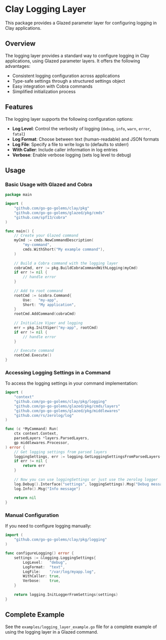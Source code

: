 # Clay Logging Layer

This package provides a Glazed parameter layer for configuring logging in Clay applications.

## Overview

The logging layer provides a standard way to configure logging in Clay applications, using Glazed parameter layers.
It offers the following advantages:

- Consistent logging configuration across applications
- Type-safe settings through a structured settings object
- Easy integration with Cobra commands
- Simplified initialization process

## Features

The logging layer supports the following configuration options:

- **Log Level**: Control the verbosity of logging (`debug`, `info`, `warn`, `error`, `fatal`)
- **Log Format**: Choose between text (human-readable) and JSON formats
- **Log File**: Specify a file to write logs to (defaults to stderr)
- **With Caller**: Include caller information in log entries
- **Verbose**: Enable verbose logging (sets log level to debug)

## Usage

### Basic Usage with Glazed and Cobra

```go
package main

import (
    "github.com/go-go-golems/clay/pkg"
    "github.com/go-go-golems/glazed/pkg/cmds"
    "github.com/spf13/cobra"
)

func main() {
    // Create your Glazed command
    myCmd := cmds.NewCommandDescription(
        "my-command",
        cmds.WithShort("My example command"),
    )
    
    // Build a Cobra command with the logging layer
    cobraCmd, err := pkg.BuildCobraCommandWithLogging(myCmd)
    if err != nil {
        // handle error
    }
    
    // Add to root command
    rootCmd := &cobra.Command{
        Use:   "my-app",
        Short: "My application",
    }
    rootCmd.AddCommand(cobraCmd)
    
    // Initialize Viper and logging
    err = pkg.InitViper("my-app", rootCmd)
    if err != nil {
        // handle error
    }
    
    // Execute command
    rootCmd.Execute()
}
```

### Accessing Logging Settings in a Command

To access the logging settings in your command implementation:

```go
import (
    "context"
    "github.com/go-go-golems/clay/pkg/logging"
    "github.com/go-go-golems/glazed/pkg/cmds/layers"
    "github.com/go-go-golems/glazed/pkg/middlewares"
    "github.com/rs/zerolog/log"
)

func (c *MyCommand) Run(
    ctx context.Context,
    parsedLayers *layers.ParsedLayers,
    gp middlewares.Processor,
) error {
    // Get logging settings from parsed layers
    loggingSettings, err := logging.GetLoggingSettingsFromParsedLayers(parsedLayers)
    if err != nil {
        return err
    }
    
    // Now you can use loggingSettings or just use the zerolog logger
    log.Debug().Interface("settings", loggingSettings).Msg("Debug message")
    log.Info().Msg("Info message")
    
    return nil
}
```

### Manual Configuration

If you need to configure logging manually:

```go
import (
    "github.com/go-go-golems/clay/pkg/logging"
)

func configureLogging() error {
    settings := &logging.LoggingSettings{
        LogLevel:   "debug",
        LogFormat:  "text",
        LogFile:    "/var/log/myapp.log",
        WithCaller: true,
        Verbose:    true,
    }
    
    return logging.InitLoggerFromSettings(settings)
}
```

## Complete Example

See the `examples/logging_layer_example.go` file for a complete example of using the logging layer in a Glazed command. 